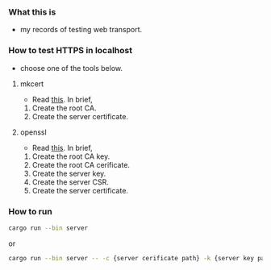### What this is
- my records of testing web transport.


### How to test HTTPS in localhost
- choose one of the tools below.

1. mkcert
    - Read [this](https://web.dev/articles/how-to-use-local-https?hl=ko). In brief,
    1. Create the root CA.
    2. Create the server certificate.

2. openssl
    - Read [this](https://hackernoon.com/how-to-get-sslhttps-for-localhost-i11s3342). In brief,
    1. Create the root CA key.
    2. Create the root CA cerificate.
    3. Create the server key.
    4. Create the server CSR.
    4. Create the server certificate.

### How to run
```bash
cargo run --bin server
```
or
```bash
cargo run --bin server -- -c {server cerificate path} -k {server key path}
```
